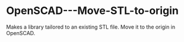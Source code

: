 # OpenSCAD---Move-STL-to-origin
Makes a library tailored to an existing STL file. Move it to the origin in OpenSCAD.
